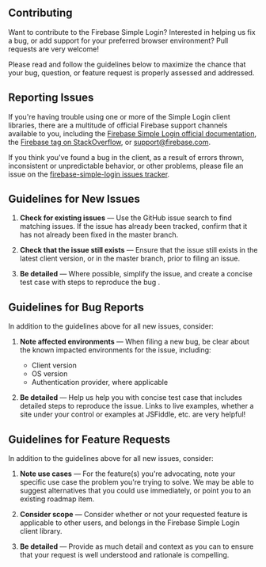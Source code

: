 ## Contributing

Want to contribute to the Firebase Simple Login? Interested in
helping us fix a bug, or add support for your preferred browser environment?
Pull requests are very welcome!

Please read and follow the guidelines below to maximize the chance that your
bug, question, or feature request is properly assessed and addressed.

## Reporting Issues

If you're having trouble using one or more of the Simple Login client libraries, there are a
multitude of official Firebase support channels available to you, including the
[Firebase Simple Login official documentation](https://www.firebase.com/docs/security/simple-login-overview.html),
the [Firebase tag on StackOverflow](http://stackoverflow.com/tags/firebase), or
[support@firebase.com](mailto:support@firebase.com).

If you think you've found a bug in the client, as a result of errors thrown,
inconsistent or unpredictable behavior, or other problems, please file an issue
on the [firebase-simple-login issues tracker](https://github.com/firebase/firebase-simple-login/issues  ).

Guidelines for New Issues
----------

  1. **Check for existing issues** — Use the GitHub issue search to find
     matching issues. If the issue has already been tracked, confirm that it has
     not already been fixed in the master branch.

  2. **Check that the issue still exists** — Ensure that the issue still exists
     in the latest client version, or in the master branch, prior to filing an
     issue.

  3. **Be detailed** — Where possible, simplify the issue, and create a concise test case with
     steps to reproduce the bug .

Guidelines for Bug Reports
----------

In addition to the guidelines above for all new issues, consider:

  1. **Note affected environments** — When filing a new bug, be clear about the
     known impacted environments for the issue, including:

      * Client version
      * OS version
      * Authentication provider, where applicable

  2. **Be detailed** — Help us help you with concise test case that includes
     detailed steps to reproduce the issue. Links to live examples, whether a
     site under your control or examples at JSFiddle, etc. are very helpful!

Guidelines for Feature Requests
----------

In addition to the guidelines above for all new issues, consider:

  1. **Note use cases** — For the feature(s) you're advocating, note your
     specific use case the problem you're trying to solve. We may be able to
     suggest alternatives that you could use immediately, or point you to an
     existing roadmap item.

  2. **Consider scope** — Consider whether or not your requested feature is
     applicable to other users, and belongs in the Firebase Simple Login client
     library.

  3. **Be detailed** — Provide as much detail and context as you can to ensure
     that your request is well understood and rationale is compelling.

